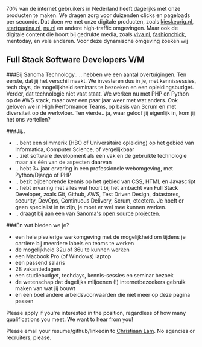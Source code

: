 70% van de internet gebruikers in Nederland heeft dagelijks met onze producten te maken. We dragen zorg voor duizenden clicks en pageloads per seconde. Dat doen we met onze digitale producten, zoals [kieskeurig.nl](http://www.startpagina.nl/), [startpagina.nl](http://www.startpagina.nl/), [nu.nl](http://nu.nl/) en andere high-traffic omgevingen. Maar ook de digitale content die hoort bij gedrukte media, zoals [viva.nl](http://www.viva.nl/), [fashionchick](http://www.fashionchick.nl/), mentoday, en vele anderen. Voor deze dynamische omgeving zoeken wij

## Full Stack Software Developers V/M

###Bij Sanoma Technology..
.. hebben we een aantal overtuigingen. 
Ten eerste, dat jij het verschil maakt. We investeren dus in je, met kennissessies, tech days, de mogelijkheid seminars te bezoeken en een opleidingsbudget. 
Verder, dat technologie niet vast staat. We werken nu met PHP en Python op de AWS stack, maar over een paar jaar weer met wat anders. 
Ook geloven we in High Performance Teams, op basis van Scrum en met diversiteit op de werkvloer. 
Ten vierde.. ja, waar geloof jij eigenlijk in, kom jij het ons vertellen?


###Jij..
* .. bent een slimmerik (HBO of Universitaire opleiding) op het gebied van Informatica, Computer Science, of vergelijkbaar
* .. ziet software development als een vak en de gebruikte technologie maar als één van de aspecten daarvan
* .. hebt 3+ jaar ervaring in een professionele webomgeving, met Python/Django of PHP
* .. bezit bijbehorende kennis op het gebied van CSS, HTML en Javascript
* .. hebt ervaring met alles wat hoort bij het ambacht van Full Stack Developer, zoals Git, Github, AWS, Test Driven Design, datastores, security, DevOps, Continuous Delivery, Scrum, etcetera. Je hoeft er geen specialist in te zijn, je moet er wel mee kunnen werken. 
* .. draagt bij aan een van [Sanoma's open source projecten](https://github.com/sanoma/).


###En wat bieden we je?
* een hele plezierige werkomgeving met de mogelijkheid om tijdens je carrière bij meerdere labels en teams te werken
* de mogelijkheid 32u of 36u te kunnen werken
* een Macbook Pro (of Windows) laptop
* een passend salaris
* 28 vakantiedagen
* een studiebudget, techdays, kennis-sessies en seminar bezoek
* de wetenschap dat dagelijks miljoenen (!) internetbezoekers gebruik maken van wat jij bouwt
* en een boel andere arbeidsvoorwaarden die niet meer op deze pagina passen



Please apply if you're interested in the position, regardless of how many qualifications you meet. We want to hear from you!

Please email your resume/github/linkedin to [Christiaan Lam](mailto:christiaan.lam@sanom.com). No agencies or recruiters, please.
